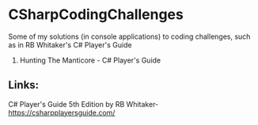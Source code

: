 # CSharpCodingChallenges
Some of my solutions (in console applications) to coding challenges, such as in RB Whitaker's C# Player's Guide

001. Hunting The Manticore - C# Player's Guide

## Links:
C# Player's Guide 5th Edition by RB Whitaker- https://csharpplayersguide.com/
